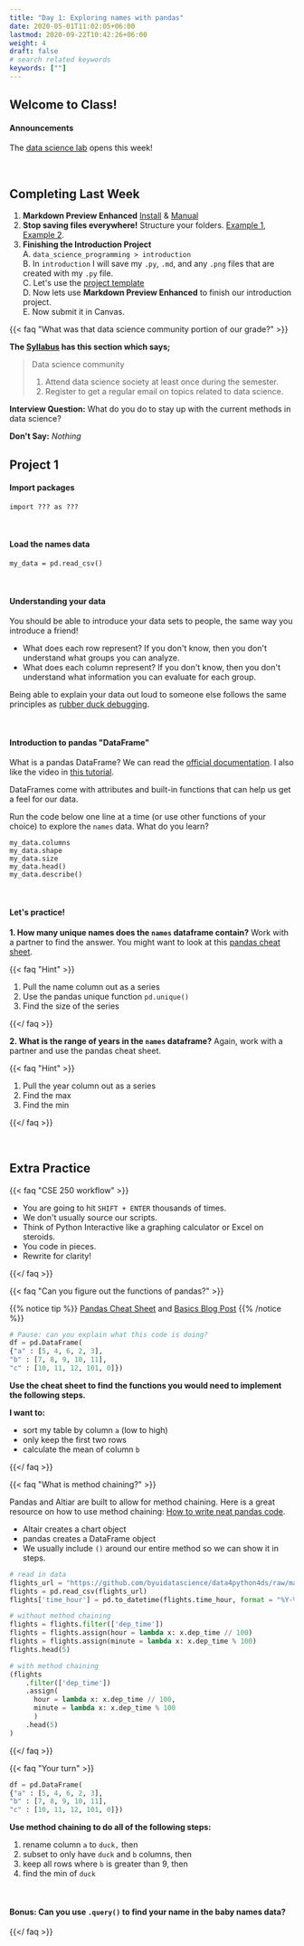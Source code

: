 ```yaml
---
title: "Day 1: Exploring names with pandas"
date: 2020-05-01T11:02:05+06:00
lastmod: 2020-09-22T10:42:26+06:00
weight: 4
draft: false
# search related keywords
keywords: [""]
---
```


## Welcome to Class!

#### Announcements

The [data science lab](https://byuidatascience.github.io/lab/) opens this week!

<br>

## Completing Last Week

1. __Markdown Preview Enhanced__ [Install](https://marketplace.visualstudio.com/items?itemName=shd101wyy.markdown-preview-enhanced) & [Manual](https://shd101wyy.github.io/markdown-preview-enhanced/#/)
2. __Stop saving files everywhere!__ Structure your folders. [Example 1](https://drivendata.github.io/cookiecutter-data-science/), [Example 2](https://github.com/BYUIDSS/blank_project_repository).
3. __Finishing the Introduction Project__    
    A. `data_science_programming > introduction`   
    B. In  `introduction` I will save my `.py`, `.md`, and any `.png` files that are created with my `.py` file.   
    C. Let's use the [project template](../../../template/cse250_project_template.md)     
    D. Now lets use __Markdown Preview Enhanced__ to finish our introduction project.   
    E. Now submit it in Canvas.   

{{< faq "What was that data science community portion of our grade?" >}}

__The [Syllabus](https://byuistats.github.io/DS250-Cannon/course-materials/syllabus/) has this section which says;__

> Data science community
> 1. Attend data science society at least once during the semester.
> 2. Register to get a regular email on topics related to data science.

__Interview Question:__  What do you do to stay up with the current methods in data science?

__Don't Say:__ _Nothing_

## Project 1

#### Import packages

```
import ??? as ???
```

<br>

#### Load the names data

```
my_data = pd.read_csv()
```

<br>

#### Understanding your data

You should be able to introduce your data sets to people, the same way you introduce a friend!

- What does each row represent? If you don't know, then you don't understand what groups you can analyze.
- What does each column represent? If you don't know, then you don't understand what information you can evaluate for each group.

Being able to explain your data out loud to someone else follows the same principles as [rubber duck debugging](https://rubberduckdebugging.com/).

<br>

#### Introduction to pandas "DataFrame"

What is a pandas DataFrame? We can read the [official documentation](https://pandas.pydata.org/pandas-docs/stable/user_guide/dsintro.html#dataframe). I also like the video in [this tutorial](https://www.datacamp.com/community/tutorials/pandas-tutorial-dataframe-python).

DataFrames come with attributes and built-in functions that can help us get a feel for our data.

Run the code below one line at a time (or use other functions of your choice) to explore the `names` data. What do you learn?

```{python}
my_data.columns
my_data.shape
my_data.size
my_data.head()
my_data.describe()
```
<!---- https://towardsdatascience.com/wrangling-data-with-pandas-27ef828aff01 ----->

<br>

#### Let's practice!

**1. How many unique names does the `names` dataframe contain?** Work with a partner to find the answer. You might want to look at this [pandas cheat sheet](https://pandas.pydata.org/Pandas_Cheat_Sheet.pdf).

{{< faq "Hint" >}}

1. Pull the name column out as a series
1. Use the pandas unique function `pd.unique()`
1. Find the size of the series

{{</ faq >}}

**2. What is the range of years in the `names` dataframe?** Again, work with a partner and use the pandas cheat sheet.

{{< faq "Hint" >}}

1. Pull the year column out as a series
1. Find the max
1. Find the min

{{</ faq >}}


<!-------------------------------------
## Working with Pandas

{{< faq "Loading the names data" >}}

#### Visit the [Project 1 Instructions](../../../projects/project-1) to download the data.

```{python}
#%%
# load packages
import pandas as pd
import altair as alt

#%%
# load data from url
url = "this_is_the_url_to_the_csv_file"
names = pd.read_csv(url)

#%%
# or, you can load data from file
names2 = pd.read_csv("names_year.csv")
```
{{</ faq >}}


{{< faq "Pandas and DataFrames" >}}

#### What is a [Pandas DataFrame](https://pandas.pydata.org/pandas-docs/stable/user_guide/dsintro.html#dataframe)?

DataFrames come with attributes and built-in functions that can help us get a feel for our data.

Run the code below one line at a time (or use other functions of your choice) to explore the `names` data. What do you learn?

```{python}
names.columns
names.shape
names.size
names.head()
names.describe()
```
{{</ faq >}}

## Understanding the power of pandas

{{< faq "What is the data science workflow?" >}}

## The data science workflow

> - __You are going to hit `SHIFT + ENTER` thousands of times.__
> - __We don't usually source our scripts.__
> - __Think of Python Interactive like a [TI-86](https://en.wikipedia.org/wiki/TI-86) or Excel on steroids.__
> - __You code in pieces.__
> - __Rewrite for clarity!__

{{</ faq >}}



{{< faq "Can you figure out the functions of pandas?" >}}

{{% notice tip %}}
[Pandas Cheat Sheet](https://pandas.pydata.org/Pandas_Cheat_Sheet.pdf)
{{% /notice %}}

```python
df = pd.DataFrame(
{"a" : [4 ,5, 6],
"b" : [7, 8, 9],
"c" : [10, 11, 12]})
# Can someone read this code in english?
```


### Use the cheat sheet to find the functions you would need to implement the following steps.

__I want to;__

1. sort my table by column `a` then
1. only use the first 2 rows then
1. calculate the mean of column `b`.

__I want to;__

1. rename column `a` to `duck` then
1. subset to only have `duck` and `b` columns then
1. keep all rows where `b` is less than 9 then
1. find the min of `duck`

{{</ faq >}}


----------------------------------------->





<!-----------------------------
{{< faq "How many unique years do we have for our name?" >}}

```
pd.unique(dat.query('name == "John"').year).min()
pd.unique(dat.query('name == "John"').year).max()
pd.unique(dat.query('name == "John"').year).size
```


<iframe src="https://beepmyclock.com/widget/timer" frameborder="0" style="border:0;height:175px;"></iframe>

{{</ faq >}}

{{< faq "Filtering rows of a DataFrame" >}}

#### Make sure to do the project readings!

- [P4DS: 5.2 Filter rows with .query()](https://byuidatascience.github.io/python4ds/transform.html#filter-rows-with-.query)
- [The query method](https://pandas.pydata.org/pandas-docs/stable/user_guide/indexing.html#the-query-method)

{{</ faq >}}
------------------------------------>

<br>





## Extra Practice

{{< faq "CSE 250 workflow" >}}

- You are going to hit `SHIFT + ENTER` thousands of times.
- We don't usually source our scripts.
- Think of Python Interactive like a graphing calculator or Excel on steroids.
- You code in pieces.
- Rewrite for clarity!

{{</ faq >}}


<!----------------------------------
{{< faq "Setup for Project 1" >}}

#### Create the folder and files to get prepared.

- `cse250 > project_1 >`    
    - `names.py`   
    - `names.md`
    - `notes.md`
    - `data.csv` _(just in case the internet is down)_

#### "How should we start each file?"

__I would do this process for every project.__

- **names.py:** Every file starts with the same cells 1) import packages, 2) load data.
- **names.md:** Let's start with the [course template](../../template/cse250_project_template.md)
= **notes.md:** I would copy over the project information and then keep notes on the readings in that section.

{{</ faq >}}



{{< faq "First steps for Project 1" >}}

__Read through the instructions for [Project 1: What's in a name?](../../../projects/introduction/project-1)__

Let's make sure we can read in the data.

```python
#%%
# load packages
import pandas as pd
import altair as alt

#%%
# load data
url = "https://github.com/byuidatascience/data4names/raw/master/data-raw/names_year/names_year.csv"
names = pd.read_csv(url)
```
{{</ faq >}}
------------------------------------>

{{< faq "Can you figure out the functions of pandas?" >}}

{{% notice tip %}}
[Pandas Cheat Sheet](https://pandas.pydata.org/Pandas_Cheat_Sheet.pdf) and [Basics Blog Post](https://towardsdatascience.com/pandas-basics-cheat-sheet-2021-python-for-data-science-8beb76afa85f)
{{% /notice %}}

```python
# Pause: can you explain what this code is doing?
df = pd.DataFrame(
{"a" : [5, 4, 6, 2, 3],
"b" : [7, 8, 9, 10, 11],
"c" : [10, 11, 12, 101, 0]})
```

**Use the cheat sheet to find the functions you would need to implement the following steps.**

__I want to:__

- sort my table by column `a` (low to high)
- only keep the first two rows
- calculate the mean of column `b`

{{</ faq >}}


{{< faq "What is method chaining?" >}}

Pandas and Altiar are built to allow for method chaining. Here is a great resource on how to use method chaining: [How to write neat pandas code](https://pandasninja.com/2019/04/how-to-write-neat-pandas-code/). 

- Altair creates a chart object
- pandas creates a DataFrame object
- We usually include `()` around our entire method so we can show it in steps.

```python
# read in data
flights_url = "https://github.com/byuidatascience/data4python4ds/raw/master/data-raw/flights/flights.csv"
flights = pd.read_csv(flights_url)
flights['time_hour'] = pd.to_datetime(flights.time_hour, format = "%Y-%m-%d %H:%M:%S")

# without method chaining
flights = flights.filter(['dep_time'])
flights = flights.assign(hour = lambda x: x.dep_time // 100)
flights = flights.assign(minute = lambda x: x.dep_time % 100)
flights.head(5)

# with method chaining
(flights
    .filter(['dep_time'])
    .assign(
      hour = lambda x: x.dep_time // 100,
      minute = lambda x: x.dep_time % 100
      )
    .head(5)
)
```
<!----------------
```python
url = "https://github.com/byuidatascience/data4python4ds/raw/master/data-raw/mpg/mpg.csv"

mpg = pd.read_csv(url)

chart_loess = (alt.Chart(mpg)
  .encode(
    x = "displ",
    y = "hwy")
  .transform_loess("displ", "hwy")
  .mark_line()
)

chart_loess
```
-------------------->
{{</ faq >}}

{{< faq "Your turn" >}}

```python
df = pd.DataFrame(
{"a" : [5, 4, 6, 2, 3],
"b" : [7, 8, 9, 10, 11],
"c" : [10, 11, 12, 101, 0]})
```

__Use method chaining to do all of the following steps:__

1. rename column `a` to `duck,` then
1. subset to only have `duck` and `b` columns, then
1. keep all rows where `b` is greater than 9, then
1. find the min of `duck`

<br>

#### Bonus: Can you use `.query()` to find your name in the baby names data?

{{</ faq >}}
















<!----------------------------------------
## Completing Last Week

{{< faq "Trouble with `altair_saver`?" >}}

Let's take 10 minutes and make sure everyone can save an Altair chart. Teach one another!

{{</ faq >}}



{{< faq "Project 0: Final report" >}}

__Stop saving files everywhere!__ Structure your folders the same way for each project.

1. Create a `cse250` folder with another `introduction` folder inside
2. In  `introduction` I will save my `.py`, `.md`, and any `.png` files that are created with my `.py` file  
3. The `.md` can be copy-and-pasted from the [project template](../../../../static/template/cse250_project_template.md)  
4. Now lets use [Markdown Preview Enhanced](https://marketplace.visualstudio.com/items?itemName=shd101wyy.markdown-preview-enhanced) to see the changes to our `.md` report
5. Save the report at a `.pdf` and submit it in Canvas ([Video tutorial](../../../course-materials/markdown) for final reports)

{{</ faq >}}
-------------------------------------------------------------->

<!------------
{{< faq "What was that data science community portion of our grade?" >}}

__The [Syllabus](../../course-materials/syllabus) has this section which says;__

> Data science community
> 1. Attend data science society at least once during the semester.
> 2. Find two data science in Python articles (or blog posts) and lead a discussion in the class.
> 3. Register to get a regular email on topics related to data science.

__Interview Question:__  What do you do to stay up with the current methods in data science?

__Don't Say:__ _Nothing_


### Register for a newsletter

> - https://www.datascienceweekly.org/
> - https://dataelixir.com/ [Archives](https://dataelixir.com/newsletters/)
> - https://tinyletter.com/data-is-plural
> - https://towardsdatascience.com/tagged/tds-letter [sign-up](https://towardsdatascience.com/receive-our-newsletters-681049ffa0cf)

### Find 2 data science in Python articles and lead 2 discussions in class.

> 1. You need at least 3 people in your discussion.
> 2. You should share the discussion article with your group by the second class day of the project. [Google Doc Share](https://docs.google.com/spreadsheets/d/17X_6WNEPOqhJhkEfJFkUF-C3vxbMwrsB865w3mGMxcE/edit?usp=sharing)
> 3. You are expected to __keep the group busy for 10 minutes__ with the article.
>    A. You could find an article that teaches a new Python Pandas or Altair method.     
>    B. You could find a good data ethics or how to find a data science job article and lead a discussion.    
>    C. You could provide questions or activity material before the class.

{{</ faq >}}
------------>

